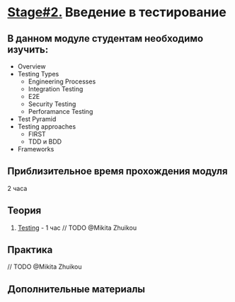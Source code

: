 # [Stage#2.](../../) Введение в тестирование 
## В данном модуле студентам необходимо изучить:
- Overview
- Testing Types	
	- Engineering Processes
	- Integration Testing
	- E2E
	- Security Testing
	- Perforamance Testing
- Test Pyramid	
- Testing approaches
    - FIRST
    - TDD и BDD
- Frameworks

## Приблизительное время прохождения модуля
2 часа

## Теория 
1. [Testing](https://www.youtube.com/watch?v=xrS60rkoG3w) - 1 час
// TODO @Mikita Zhuikou


## Практика 
// TODO @Mikita Zhuikou

## Дополнительные материалы
